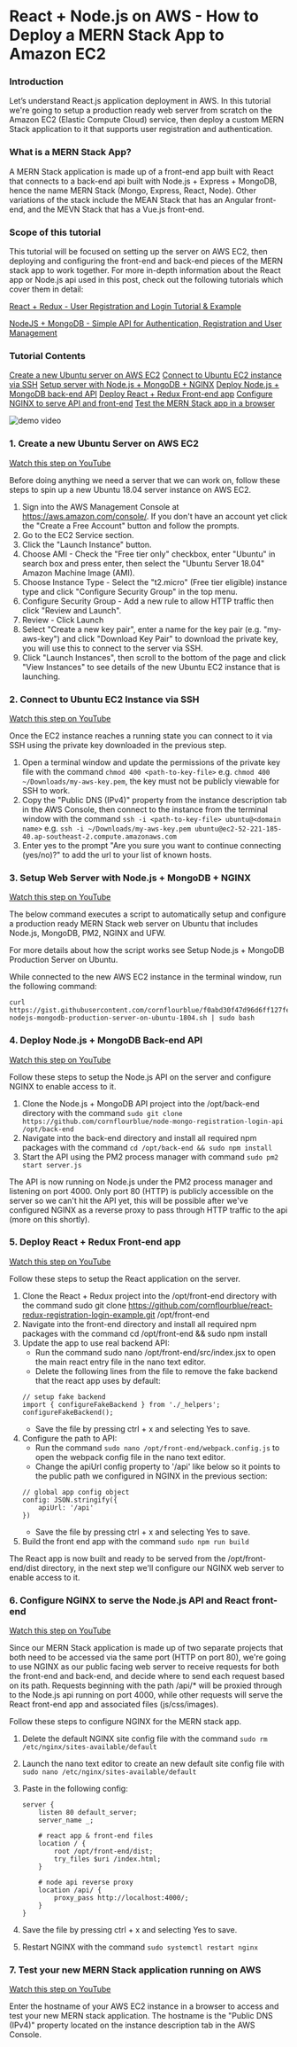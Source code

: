 # React + Node.js on AWS - How to Deploy a MERN Stack App to Amazon EC2

### Introduction
Let’s understand React.js application deployment in AWS. In this tutorial we're going to setup a production ready web server from scratch on the Amazon EC2 (Elastic Compute Cloud) service, then deploy a custom MERN Stack application to it that supports user registration and authentication.

### What is a MERN Stack App?
A MERN Stack application is made up of a front-end app built with React that connects to a back-end api built with Node.js + Express + MongoDB, hence the name MERN Stack (Mongo, Express, React, Node). Other variations of the stack include the MEAN Stack that has an Angular front-end, and the MEVN Stack that has a Vue.js front-end.

### Scope of this tutorial
This tutorial will be focused on setting up the server on AWS EC2, then deploying and configuring the front-end and back-end pieces of the MERN stack app to work together. For more in-depth information about the React app or Node.js api used in this post, check out the following tutorials which cover them in detail:

[React + Redux - User Registration and Login Tutorial & Example](https://jasonwatmore.com/post/2017/09/16/react-redux-user-registration-and-login-tutorial-example)

[NodeJS + MongoDB - Simple API for Authentication, Registration and User Management
](https://jasonwatmore.com/post/2018/06/14/nodejs-mongodb-simple-api-for-authentication-registration-and-user-management)

### Tutorial Contents
[Create a new Ubuntu server on AWS EC2](https://jasonwatmore.com/#create-server)
[Connect to Ubuntu EC2 instance via SSH](https://jasonwatmore.com/#connect-to-server)
[Setup server with Node.js + MongoDB + NGINX](https://jasonwatmore.com/#setup-server)
[Deploy Node.js + MongoDB back-end API](https://jasonwatmore.com/#deploy-api)
[Deploy React + Redux Front-end app](https://jasonwatmore.com/#deploy-front-end)
[Configure NGINX to serve API and front-end](https://jasonwatmore.com/#configure-nginx)
[Test the MERN Stack app in a browser](https://jasonwatmore.com/#test-mern-stack-app)

![demo video](https://github.com/codemaker2015/react.js-app-deployement-aws/blob/master/react-js-aws-deployment.gif)

### 1. Create a new Ubuntu Server on AWS EC2
[Watch this step on YouTube](https://www.youtube.com/watch?v=FanoTGjkxhQ&t=135s)

Before doing anything we need a server that we can work on, follow these steps to spin up a new Ubuntu 18.04 server instance on AWS EC2.

1. Sign into the AWS Management Console at https://aws.amazon.com/console/. If you don't have an account yet click the "Create a Free Account" button and follow the prompts.
2. Go to the EC2 Service section.
3. Click the "Launch Instance" button.
4. Choose AMI - Check the "Free tier only" checkbox, enter "Ubuntu" in search box and press enter, then select the "Ubuntu Server 18.04" Amazon Machine Image (AMI).
5. Choose Instance Type - Select the "t2.micro" (Free tier eligible) instance type and click "Configure Security Group" in the top menu.
6. Configure Security Group - Add a new rule to allow HTTP traffic then click "Review and Launch".
7. Review - Click Launch
8. Select "Create a new key pair", enter a name for the key pair (e.g. "my-aws-key") and click "Download Key Pair" to download the private key, you will use this to connect to the server via SSH.
9. Click "Launch Instances", then scroll to the bottom of the page and click "View Instances" to see details of the new Ubuntu EC2 instance that is launching.


### 2. Connect to Ubuntu EC2 Instance via SSH
[Watch this step on YouTube](https://www.youtube.com/watch?v=FanoTGjkxhQ&t=355s)

Once the EC2 instance reaches a running state you can connect to it via SSH using the private key downloaded in the previous step.

1. Open a terminal window and update the permissions of the private key file with the command `chmod 400 <path-to-key-file>` e.g. `chmod 400 ~/Downloads/my-aws-key.pem`, the key must not be publicly viewable for SSH to work.
2. Copy the "Public DNS (IPv4)" property from the instance description tab in the AWS Console, then connect to the instance from the terminal window with the command `ssh -i <path-to-key-file> ubuntu@<domain name>` e.g. `ssh -i ~/Downloads/my-aws-key.pem ubuntu@ec2-52-221-185-40.ap-southeast-2.compute.amazonaws.com`
3. Enter yes to the prompt "Are you sure you want to continue connecting (yes/no)?" to add the url to your list of known hosts.

### 3. Setup Web Server with Node.js + MongoDB + NGINX
[Watch this step on YouTube](https://www.youtube.com/watch?v=FanoTGjkxhQ&t=542s)

The below command executes a script to automatically setup and configure a production ready MERN Stack web server on Ubuntu that includes Node.js, MongoDB, PM2, NGINX and UFW.

For more details about how the script works see Setup Node.js + MongoDB Production Server on Ubuntu.

While connected to the new AWS EC2 instance in the terminal window, run the following command:
```
curl https://gist.githubusercontent.com/cornflourblue/f0abd30f47d96d6ff127fe8a9e5bbd9f/raw/e3047c9dc3ce8b796e7354c92d2c47ce61981d2f/setup-nodejs-mongodb-production-server-on-ubuntu-1804.sh | sudo bash
```

### 4. Deploy Node.js + MongoDB Back-end API
[Watch this step on YouTube](https://www.youtube.com/watch?v=FanoTGjkxhQ&t=644s)

Follow these steps to setup the Node.js API on the server and configure NGINX to enable access to it.

1. Clone the Node.js + MongoDB API project into the /opt/back-end directory with the command `sudo git clone https://github.com/cornflourblue/node-mongo-registration-login-api /opt/back-end`
2. Navigate into the back-end directory and install all required npm packages with the command `cd /opt/back-end && sudo npm install`
3. Start the API using the PM2 process manager with command `sudo pm2 start server.js`

The API is now running on Node.js under the PM2 process manager and listening on port 4000. Only port 80 (HTTP) is publicly accessible on the server so we can't hit the API yet, this will be possible after we've configured NGINX as a reverse proxy to pass through HTTP traffic to the api (more on this shortly).


### 5. Deploy React + Redux Front-end app
[Watch this step on YouTube](https://www.youtube.com/watch?v=FanoTGjkxhQ&t=757s)

Follow these steps to setup the React application on the server.

1. Clone the React + Redux project into the /opt/front-end directory with the command sudo git clone https://github.com/cornflourblue/react-redux-registration-login-example.git /opt/front-end
2. Navigate into the front-end directory and install all required npm packages with the command cd /opt/front-end && sudo npm install
3. Update the app to use real backend API:
    - Run the command sudo nano /opt/front-end/src/index.jsx to open the main react entry file in the nano text editor.
    - Delete the following lines from the file to remove the fake backend that the react app uses by default:
    ```
    // setup fake backend
    import { configureFakeBackend } from './_helpers';
    configureFakeBackend();
    ```
    - Save the file by pressing ctrl + x and selecting Yes to save.
4. Configure the path to API:
    - Run the command `sudo nano /opt/front-end/webpack.config.js` to open the webpack config file in the nano text editor.
    - Change the apiUrl config property to '/api' like below so it points to the public path we configured in NGINX in the previous section:
    ```
    // global app config object
    config: JSON.stringify({
        apiUrl: '/api'
    })
    ```
    - Save the file by pressing ctrl + x and selecting Yes to save.
5. Build the front end app with the command `sudo npm run build`

The React app is now built and ready to be served from the /opt/front-end/dist directory, in the next step we'll configure our NGINX web server to enable access to it.

### 6. Configure NGINX to serve the Node.js API and React front-end
[Watch this step on YouTube](https://www.youtube.com/watch?v=FanoTGjkxhQ&t=968s)

Since our MERN Stack application is made up of two separate projects that both need to be accessed via the same port (HTTP on port 80), we're going to use NGINX as our public facing web server to receive requests for both the front-end and back-end, and decide where to send each request based on its path. Requests beginning with the path /api/* will be proxied through to the Node.js api running on port 4000, while other requests will serve the React front-end app and associated files (js/css/images).

Follow these steps to configure NGINX for the MERN stack app.

1. Delete the default NGINX site config file with the command `sudo rm /etc/nginx/sites-available/default`
2. Launch the nano text editor to create an new default site config file with `sudo nano /etc/nginx/sites-available/default`
3. Paste in the following config:
    ```
    server {
        listen 80 default_server;
        server_name _;
        
        # react app & front-end files
        location / {
            root /opt/front-end/dist;
            try_files $uri /index.html;
        }

        # node api reverse proxy
        location /api/ {
            proxy_pass http://localhost:4000/;
        }
    }
    ```

4. Save the file by pressing ctrl + x and selecting Yes to save.
5. Restart NGINX with the command `sudo systemctl restart nginx`

### 7. Test your new MERN Stack application running on AWS
[Watch this step on YouTube](https://www.youtube.com/watch?v=FanoTGjkxhQ&t=1193s)

Enter the hostname of your AWS EC2 instance in a browser to access and test your new MERN stack application.
The hostname is the "Public DNS (IPv4)" property located on the instance description tab in the AWS Console.